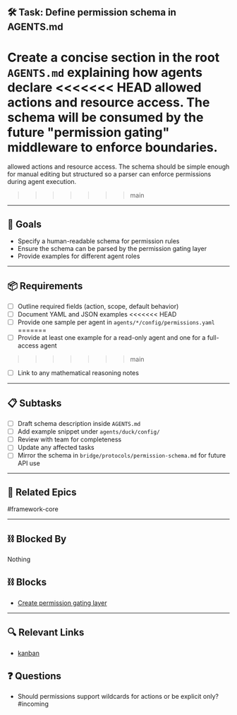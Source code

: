 ## 🛠️ Task: Define permission schema in AGENTS.md

Create a concise section in the root `AGENTS.md` explaining how agents declare
<<<<<<< HEAD
allowed actions and resource access. The schema will be consumed by the future
"permission gating" middleware to enforce boundaries.
=======
allowed actions and resource access. The schema should be simple enough for
manual editing but structured so a parser can enforce permissions during agent
execution.
>>>>>>> main

---

## 🎯 Goals

- Specify a human-readable schema for permission rules
- Ensure the schema can be parsed by the permission gating layer
- Provide examples for different agent roles

---

## 📦 Requirements

- [ ] Outline required fields (action, scope, default behavior)
- [ ] Document YAML and JSON examples
<<<<<<< HEAD
- [ ] Provide one sample per agent in `agents/*/config/permissions.yaml`
=======
- [ ] Provide at least one example for a read-only agent and one for a full-access agent
>>>>>>> main
- [ ] Link to any mathematical reasoning notes

---

## 📋 Subtasks

- [ ] Draft schema description inside `AGENTS.md`
- [ ] Add example snippet under `agents/duck/config/`
- [ ] Review with team for completeness
- [ ] Update any affected tasks
- [ ] Mirror the schema in `bridge/protocols/permission-schema.md` for future API use

---

## 🔗 Related Epics

#framework-core

---

## ⛓️ Blocked By

Nothing

## ⛓️ Blocks

- [Create permission gating layer](Create%20permission%20gating%20layer.md)

---

## 🔍 Relevant Links

- [kanban](../boards/kanban.md)

## ❓ Questions

- Should permissions support wildcards for actions or be explicit only?
#incoming

